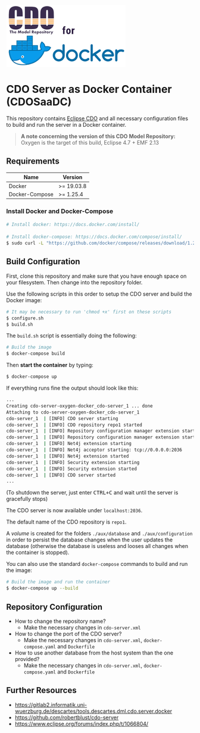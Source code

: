 ![](./cdo-for-docker-logo.png)

# CDO Server as Docker Container (CDOSaaDC)

This repository contains [Eclipse CDO](https://www.eclipse.org/cdo/) and all necessary configuration files to build and run the server in a Docker container.

> **A note concerning the version of this CDO Model Repository:** Oxygen is the target of this build, Eclipse 4.7 + EMF 2.13

## Requirements

| Name           | Version    |
| -------------- | ---------- |
| Docker         | >= 19.03.8 |
| Docker-Compose | >= 1.25.4  |



### Install Docker and Docker-Compose

```bash
# Install docker: https://docs.docker.com/install/

# Install docker-compose: https://docs.docker.com/compose/install/
$ sudo curl -L "https://github.com/docker/compose/releases/download/1.25.4/docker-compose-$(uname -s)-$(uname -m)" -o /usr/local/bin/docker-compose
```



## Build Configuration

First, clone this repository and make sure that you have enough space on your filesystem. Then change into the repository folder.

Use the following scripts in this order to setup the CDO server and build the Docker image:

```bash
# It may be necessary to run 'chmod +x' first on these scripts
$ configure.sh
$ build.sh
```

The `build.sh` script is essentially doing the following:

```bash
# Build the image
$ docker-compose build
```

Then **start the container** by typing:

```bash
$ docker-compose up
```

If everything runs fine the output should look like this:

```bash
...
Creating cdo-server-oxygen-docker_cdo-server_1 ... done
Attaching to cdo-server-oxygen-docker_cdo-server_1
cdo-server_1  | [INFO] CDO server starting
cdo-server_1  | [INFO] CDO repository repo1 started
cdo-server_1  | [INFO] Repository configuration manager extension starting
cdo-server_1  | [INFO] Repository configuration manager extension started
cdo-server_1  | [INFO] Net4j extension starting
cdo-server_1  | [INFO] Net4j acceptor starting: tcp://0.0.0.0:2036
cdo-server_1  | [INFO] Net4j extension started
cdo-server_1  | [INFO] Security extension starting
cdo-server_1  | [INFO] Security extension started
cdo-server_1  | [INFO] CDO server started
...
```

(To shutdown the server, just enter <kbd>CTRL+C</kbd> and wait until the server is gracefully stops)

The CDO server is now available under `localhost:2036`. 

The default name of the CDO repository is `repo1`.

A *volume* is created for the folders `./aux/database` and `./aux/configuration` in order to persist the database changes when the user updates the database (otherwise the database is useless and looses all changes when the container is stopped).

You can also use the standard `docker-compose` commands to build and run the image:

```bash
# Build the image and run the container
$ docker-compose up --build
```



## Repository Configuration

- How to change the repository name?
  - Make the necessary changes in `cdo-server.xml`
- How to change the port of the CDO server?
  - Make the necessary changes in `cdo-server.xml`, `docker-compose.yaml` and `Dockerfile`
- How to use another database from the host system than the one provided?
  - Make the necessary changes in `cdo-server.xml`, `docker-compose.yaml` and `Dockerfile`

## Further Resources

- https://gitlab2.informatik.uni-wuerzburg.de/descartes/tools.descartes.dml.cdo.server.docker
- https://github.com/robertblust/cdo-server
- https://www.eclipse.org/forums/index.php/t/1066804/
